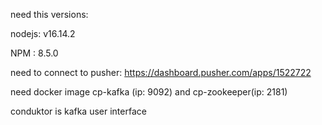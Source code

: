 need this versions:

nodejs: v16.14.2

NPM : 8.5.0

need to connect to pusher: https://dashboard.pusher.com/apps/1522722

need docker image cp-kafka (ip: 9092) and cp-zookeeper(ip: 2181)

conduktor is kafka user interface